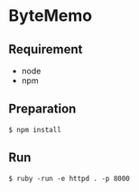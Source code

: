 # ByteMemo

## Requirement
- node
- npm

## Preparation
`$ npm install`

## Run
`$ ruby -run -e httpd . -p 8000`
